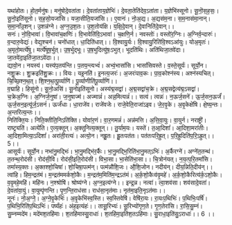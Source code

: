 

  
यथा॑होतः। हो॒त॒र्मनु॑षः। मनु॑षोदे॒वता॑ता। दे॒वता॑ताय॒ज्ञेभिः॑। दे॒वता॒तेति॑देव॒ऽता॑ता। य॒ज्ञेभि॑स्सूनो। सू॒नॊ॒स॒ह॒सः॒। सू॒नो॒इति॑सूनो। स॒ह॒सो॒यजा॑सि। यजा॒सीति॒यजा॑सि।। ए॒वानः॑। नो॒अ॒द्य। अ॒द्यस॑म॒ना। स॒म॒नास॑मा॒नान्। स॒मा॒नाँउ॒शन्। उ॒शन्न॑ग्ने। अ॒ग्न॒उ॒श॒तः। उ॒श॒तोय॑क्षि। य॒क्षि॒दे॒वान्। दे॒वानिति॑दे॒वान्।।  
सनः॑। नो॒वि॒भावा॑। वि॒भावा॑च॒क्षणिः॑। वि॒भावेति॑वि॒ऽभावा॑। च॒क्षणि॒र्न। नवस्तोः॑। वस्तो॑र॒ग्निः। अ॒ग्निर्व॒न्दारुः॑। व॒न्दारु॒वेद्यः॑। वेद्य॒श्चन॑। चनो॑धात्। धा॒दिति॑धात्।। वि॒श्वायु॒र्यः। वि॒श्वायु॒रिति॑वि॒श्वऽआ॑युः। योअ॒मृतः॑। अ॒मृतो॒मर्त्ये॑षु। मर्त्ये॑षूष॒र्भुत्। उ॒ष॒र्भुद्भूः। उ॒ष॒भुदित्यु॑षः॒ऽभुत्। भूदति॑थिः। अति॑थिजा॒तवे॑दाः। जा॒तवे॑दा॒इति॑जा॒तऽवे॑दाः।।  
द्यावो॒न। नयस्य॑। यस्य॑प॒तय॑न्ति। प॒तय॒न्त्यभ्वं॑। अभ्वं॒भासां॑सि। भासां॑सिवस्ते। व॒स्ते॒सूर्यः॑। सूर्यो॒न। नशु॒क्रः। शु॒क्रइति॑शु॒क्रः।। वियः। यइ॒नति॑। इ॒नत्य॒जरः॑। अ॒जरः॑पाव॒कः। पा॒व॒कोश्न॑स्य। अश्न॑स्यचित्। चि॒च्छि॒श्न॒थ॒त्। शि॒श्न॒थ॒त्पू॒र्व्याणि॑। पू॒र्व्याणीति॑पू॒र्व्याणि॑।।  
व॒द्माहि। हिसू॑नो। सू॒नो॒असि॑। सू॒नोइति॑सूनो। अस्य॑द्म॒सद्वा॑। अ॒द्म॒सद्वा॑च॒क्रे। अ॒द्म॒सद्वेत्य॑द्म॒ऽसद्वा॑। च॒क्रेअ॒ग्निः। अ॒ग्निर्ज॒नुषा॑। ज॒नुषाज्म॑। अज्मान्नं॑। अन्न॒मित्यन्नं॑।। सत्वं। त्वन्नः॑। न॒ऊर्ज॒सने॑। ऊ॒र्ज॒सन॒ऊर्जं॑। ऊ॒र्ज॒सन॒इत्यू॑र्ज॒ऽसनं॑। ऊर्जं॑धाः। धा॒राजे॑व। राजे॑वजेः। राजे॒वेति॒राजा॑ऽइव। जे॒र॒वृ॒के। अ॒वृ॒केक्षे॑षि। क्षे॒ष्य॒न्तः। अ॒न्तरित्य॒न्तः।।  
निति॑क्ति॒यः। निति॒क्तीति॒निऽति॑क्ति। योवा॑र॒णं। वा॒र॒णमन्नं॑। अन्न॑मत्ति। अ॒त्ति॒वा॒युः। वा॒युर्न। नराष्ट्री॑। राष्ट्र्यति॑। अत्ये॑ति। ए॒त्य॒क्तून्। अ॒क्तूनित्य॒क्तून्।। तु॒र्याम॒यः। यस्ते॑। त॒आ॒दिशां॑। आ॒दिशा॒मरा॑तीः। आ॒दिशा॒मित्या॒ऽदिशां॑। अरा॑ती॒रत्यः॑। अत्यो॒न। नह्रु॒तः। ह्रु॒तःपत॑तः। पत॑तःपरि॒ह्रुत्। प॒रि॒ह्रुदिति॑प॒रि॒ऽह्रुत्।। 5।।  
आसूर्यः॑। सूर्यो॒न। नभा॑नु॒मद्भिः॑। भा॒नु॒मद्भि॑र॒र्कैः। भा॒नु॒मद्भि॒रिति॑भा॒नु॒मत्ऽभिः॑। अ॒र्कैरग्ने॑। अग्ने॑त॒तन्थ॑। त॒तन्थ॒रोद॑सी। रोद॑सी॒वि। रोद॑सी॒इति॒रोद॑सी। विभा॒सा। भा॒सेति॑भा॒सा।। चि॒त्रोन॑यत्। न॒य॒त्प॒रि॒तमां॑सि। तमां॑स्य॒क्तः। अ॒क्तश्शो॒चिषा॑। शो॒चिषा॒पत्म॑न्। पत्म॑न्नौशि॒जः। औ॒शि॒जोन। नदीय॑न्। दीय॒न्निति॒दीय॑न्।।  
त्वांहि। हिम॒न्द्रत॑मं। म॒न्द्रत॑ममर्कशो॒कैः। म॒न्द्रत॑म॒मिति॑म॒न्द्रऽत॑मं। अ॒र्क॒शो॒कैःव॑वृ॒महे॑। अ॒र्क॒शो॒कैरित्य॑र्क॒ऽशो॒कैः। व॒वृ॒महे॒महि॑। महि॑नः। न॒श्श्रोषि॑। श्रोष्य॑ग्ने। अ॒ग्न॒इत्य॑ग्ने।। इन्द्र॒न्न। नत्वा॑। त्वा॒शव॑सा। शव॑सादे॒वता॑। दे॒वता॑वा॒युं। वा॒युम्पृ॑णन्ति। पृ॒ण॒न्ति॒राध॑सा। राध॑सा॒नृत॑माः। नृत॑मा॒इति॒नृऽत॑माः।।  
नूनः॑। नो॒अ॒ग्ने॒। अ॒ग्ने॒वृ॒केभिः॑। अ॒वृ॒केभि॑स्व॒स्ति। स्व॒स्तिवेषि॑। वेषि॑रा॒यः। रा॒यःप॒थिभिः॑। प॒थिभिः॒पर्षि॑। प॒थिभि॒रिति॑प॒थिऽभिः॑। पर्ष्यंहः॑। अंह॒इत्यंहः॑।। तासू॒रिभ्यः॑। सू॒रिभ्यो॑गृण॒ते। गृ॒ण॒तेरा॑सि। रा॒सि॒सु॒म्नं। सु॒म्नम्मदे॑म। मदे॑मश॒तहि॑माः। श॒तहि॑मास्सु॒राधाः॑। श॒तहि॑मा॒इति॑श॒तऽहि॑माः। सु॒राधा॒इति॑सु॒ऽराधाः॑।। 6 ।।  
